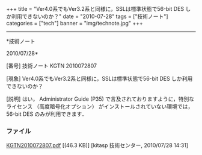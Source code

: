 ﻿+++
title = "Ver4.0系でもVer3.2系と同様に，SSLは標準状態で56-bit DES しか利用できないのか？"
date = "2010-07-28"
tags = ["技術ノート"]
categories = ["tech"]
banner = "img/technote.jpg"
+++

-----------------------------------------------------------------------------------------------------------------------------

*技術ノート

2010/07/28*


[番号]
技術ノート KGTN 2010072807

[現象]
Ver4.0系でもVer3.2系と同様に，SSLは標準状態で56-bit DES
しか利用できないのか？

[説明]
はい， Administrator Guide (P35)
で言及されておりますように，特別なライセンス （高度暗号化オプション）
がインストールされていない環境では，56-bit DES のみが利用できます．


### ファイル

 
 


[KGTN2010072807.pdf](http://techreport.kitasp.net/attachments/download/252/KGTN2010072807.pdf)
 [(46.3 KB)] [kitasp 技術センター, 2010/07/28
14:31]


 


 

